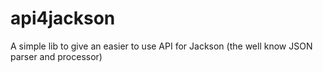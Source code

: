 # api4jackson
A simple lib to give an easier to use API for Jackson (the well know JSON parser and processor)
